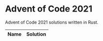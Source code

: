 # Advent of Code 2021

Advent of Code 2021 solutions written in Rust. 

|Name                                                                       |Solution                  |
|---------------------------------------------------------------------------|--------------------------|

<!--
Example entry

|[Day 1: Report Repair](https://adventofcode.com/2021/day/1)                |[✓](src/bin/day1.rs)      |
-->